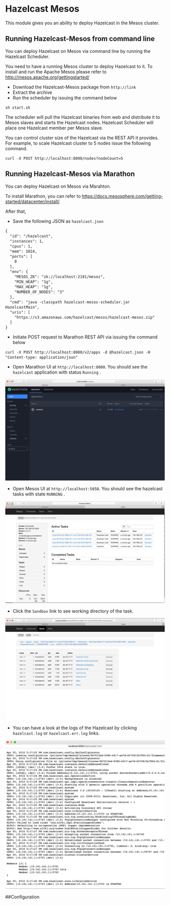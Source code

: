 # Hazelcast Mesos

This module gives you an ability to deploy Hazelcast in the Mesos cluster.

## Running Hazelcast-Mesos from command line
You can deploy Hazelcast on Mesos via command line by running the Hazelcast Scheduler.

You need to have a running Mesos cluster to deploy Hazelcast to it. To install and run the Apache Mesos please refer to http://mesos.apache.org/gettingstarted/

- Download the Hazelcast-Mesos package from `http://link`
- Extract the archive
- Run the scheduler by issuing the command below
```
sh start.sh
```
The scheduler will pull the Hazelcast binaries from web and distribute it to Mesos slaves and starts the Hazelcast nodes. Hazelcast Scheduler will place one Hazelcast member per Mesos slave.

You can control cluster size of the Hazelcast via the REST API it provides.
For example, to scale Hazelcast cluster to 5 nodes issue the following command.
```
curl -X POST http://localhost:8090/nodes?nodeCount=5
 ```

## Running Hazelcast-Mesos via Marathon
You can deploy Hazelcast on Mesos via Marahton.

To install Marathon, you can refer to https://docs.mesosphere.com/getting-started/datacenter/install/.

After that,
- Save the following JSON as `hazelcast.json`
```
{
  "id": "/hazelcast",
  "instances": 1,
  "cpus": 1,
  "mem": 1024,
  "ports": [
    0
  ],
  "env": {
    "MESOS_ZK": "zk://localhost:2181/mesos",
    "MIN_HEAP": "1g",
    "MAX_HEAP": "1g",
    "NUMBER_OF_NODES": "3"
  },
  "cmd": "java -classpath hazelcast-mesos-scheduler.jar HazelcastMain",
  "uris": [
    "https://s3.amazonaws.com/hazelcast/mesos/hazelcast-mesos.zip"
  ]
}
```
- Initiate POST request to Marathon REST API via issuing the command below
```
curl -X POST http://localhost:8080/v2/apps -d @hazelcast.json -H "Content-type: application/json"
```
- Open Marathon UI at `http://localhost:8080`. You should see the `hazelcast` application with status `Running` .

![Marathon](docs/marathon.png)

- Open Mesos UI at `http://localhost:5050`. You should see the hazelcast tasks with state `RUNNING` .

![Mesos](docs/tasks.png)

- Click the `Sandbox` link to see working directory of the task.

![Sandbox](docs/task.png)

- You can have a look at the logs of the Hazelcast by clicking `hazelcast.log` or `hazelcast.err.log` links.

![Logs](docs/logs.png)

##Configuration

